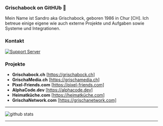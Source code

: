### Grischabock on GitHUb 👋

Mein Name ist Sandro aka Grischabock, geboren 1986 in Chur [CH]. Ich betreue einige eigene wie auch externe Projekte und Aufgaben sowie Systeme und Integrationen. 

### Kontakt
[![Support Server](https://img.shields.io/discord/591914197219016707.svg?color=7289da&label=TestingMeme&logo=discord&style=flat-square)](https://discord.gg/eBPnGDq)

### Projekte
- **Grischabock.ch** [https://grischabock.ch]
- **GrischaMedia.ch** [https://grischamedia.ch]
- **Pixel-Friends.com** [https://pixel-friends.com]
- **AlphaCode.dev** [https://alphacode.dev]
- **Heimatküche.com** [https://heimatküche.com]
- **GrischaNetwork.com** [https://grischanetwork.com]

---------------------------------------------------------------------------------------------------------------------------------------------------------------------------------

![github stats](https://github-readme-stats.vercel.app/api?username=Grischabock&show_icons=true)

---------------------------------------------------------------------------------------------------------------------------------------------------------------------------------
